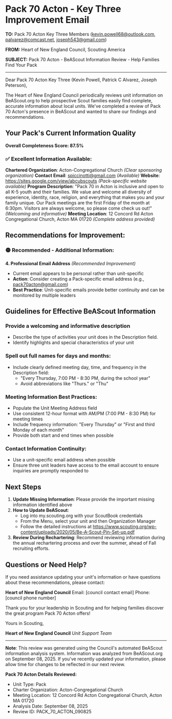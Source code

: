 # Pack 70 Acton - Key Three Improvement Email

**TO:** Pack 70 Acton Key Three Members (kevin.powell68@outlook.com, palvarez@comcast.net, joseph543@gmail.com)

**FROM:** Heart of New England Council, Scouting America

**SUBJECT:** Pack 70 Acton - BeAScout Information Review - Help Families Find Your Pack

---

Dear Pack 70 Acton Key Three (Kevin Powell, Patrick C Alvarez, Joseph Peterson),

The Heart of New England Council periodically reviews unit information on BeAScout.org to help prospective Scout families easily find complete, accurate information about local units. We've completed a review of Pack 70 Acton's presence in BeAScout and wanted to share our findings and recommendations.

## Your Pack's Current Information Quality

**Overall Completeness Score: 87.5%**

### ✅ **Excellent Information Available:**
**Chartered Organization**: Acton-Congregational Church *(Clear sponsoring organization)*
**Contact Email**: spiccinotti@gmail.com *(Available)*
**Website**: https://sites.google.com/view/abcubscouts *(Pack-specific website available)*
**Program Description**: "Pack 70 in Acton is inclusive and open to all K-5 youth and their families. We value and welcome all diversity of experience, identity, race, religion, and everything that makes you and your family unique. Our Pack meetings are the first Friday of the month at 6:30pm. Visitors are always welcome, so please come check us out!" *(Welcoming and informative)*
**Meeting Location**: 12 Concord Rd Acton Congregational Church, Acton MA 01720 *(Complete address provided)*

## Recommendations for Improvement:

### 🟡 **Recommended - Additional Information:**

**4. Professional Email Address** *(Recommended Improvement)*
- Current email appears to be personal rather than unit-specific
- **Action**: Consider creating a Pack-specific email address (e.g., pack70acton@gmail.com)
- **Best Practice**: Unit-specific emails provide better continuity and can be monitored by multiple leaders

## Guidelines for Effective BeAScout Information

### **Provide a welcoming and informative description**
- Describe the type of activities your unit does in the Description field.
- Identify highlights and special characteristics of your unit

### **Spell out full names for days and months:**
- Include clearly defined meeting day, time, and frequency in the Description field:
  - "Every Thursday, 7:00 PM - 8:30 PM, during the school year"
  - Avoid abbreviations like "Thurs." or "Thu"

### **Meeting Information Best Practices:**
- Populate the Unit Meeting Address field
- Use consistent 12-hour format with AM/PM (7:00 PM - 8:30 PM) for meeting times
- Include frequency information: "Every Thursday" or "First and third Monday of each month"
- Provide both start and end times when possible

### **Contact Information Continuity:**
- Use a unit-specific email address when possible
- Ensure three unit leaders have access to the email account to ensure inquiries are promptly responded to

## Next Steps

1. **Update Missing Information**: Please provide the important missing information identified above
2. **How to Update BeAScout**: 
   - Log into my.scouting.org with your ScoutBook credentials
   - From the Menu, select your unit and then Organization Manager
   - Follow the detailed instructions at
     https://www.scouting.org/wp-content/uploads/2020/05/Be-A-Scout-Pin-Set-up.pdf
3. **Review During Rechartering**: Recommend reviewing information during the annual rechartering process and over the summer, ahead of Fall recruiting efforts.

## Questions or Need Help?

If you need assistance updating your unit's information or have questions about these recommendations, please contact:

**Heart of New England Council**
Email: [council contact email]
Phone: [council phone number]

Thank you for your leadership in Scouting and for helping families discover the great program Pack 70 Acton offers!

Yours in Scouting,

**Heart of New England Council**
*Unit Support Team*

---

**Note**: This review was generated using the Council's automated BeAScout information analysis system. Information was analyzed from BeAScout.org on September 08, 2025. If you've recently updated your information, please allow time for changes to be reflected in our next review.

**Pack 70 Acton Details Reviewed:**
- Unit Type: Pack
- Charter Organization: Acton-Congregational Church
- Meeting Location: 12 Concord Rd Acton Congregational Church, Acton MA 01720
- Analysis Date: September 08, 2025
- Review ID: PACK_70_ACTON_090825